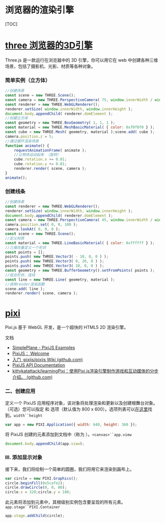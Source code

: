 # 浏览器的渲染引擎

[TOC]

# [three 浏览器的3D引擎](https://threejs.org/docs/index.html#manual/zh/introduction/Creating-a-scene)

Three.js 是一款运行在浏览器中的 3D 引擎，你可以用它在 web 中创建各种三维场景，包括了摄影机、光影、材质等各种对象。

### 简单实例（立方体）

```js
//创建场景
const scene = new THREE.Scene();
const camera = new THREE.PerspectiveCamera( 75, window.innerWidth / window.innerHeight, 0.1, 1000 );
const renderer = new THREE.WebGLRenderer();
renderer.setSize( window.innerWidth, window.innerHeight );
document.body.appendChild( renderer.domElement );
//创建立方体
const geometry = new THREE.BoxGeometry( 1, 1, 1 );
const material = new THREE.MeshBasicMaterial( { color: 0xf0f0f0 } );
const cube = new THREE.Mesh( geometry, material );scene.add( cube );
camera.position.z = 5;
//通过循环渲染场景
function animate() {  
    requestAnimationFrame( animate );  
    //让物体运动起来 （旋转）
    cube.rotation.x += 0.01; 
    cube.rotation.y += 0.01;   
    renderer.render( scene, camera );
}
animate();
```

### 创建线条

```js
//创建场景
const renderer = new THREE.WebGLRenderer();
renderer.setSize( window.innerWidth, window.innerHeight );
document.body.appendChild( renderer.domElement );
const camera = new THREE.PerspectiveCamera( 45, window.innerWidth / window.innerHeight, 1, 500 );
camera.position.set( 0, 0, 100 );
camera.lookAt( 0, 0, 0 );
const scene = new THREE.Scene();
//定义材质
const material = new THREE.LineBasicMaterial( { color: 0xffffff } );
//三维向量定义一个形状
const points = [];
points.push( new THREE.Vector3( - 10, 0, 0 ) );
points.push( new THREE.Vector3( 0, 20, 0 ) );
points.push( new THREE.Vector3( 10, 0, 0 ) );
const geometry = new THREE.BufferGeometry().setFromPoints( points );
//组合形状，连线
const line = new THREE.Line( geometry, material );
//调用render渲染函数
scene.add( line );
renderer.render( scene, camera );
```

# [pixi](https://www.goodboydigital.com/)

Pixi.js 基于 WebGL 开发，是一个超快的 HTML5 2D 渲染引擎。

文档

- [SimplePlane - PixiJS Examples](https://pixijs.io/examples/#/demos-basic/simpleplane.js)
- [PixiJS： Welcome](https://pixijs.io/guides/index.html)
- [入门 ·pixijs/pixijs Wiki (github.com)](https://github.com/pixijs/pixijs/wiki/Getting-Started)
- [PixiJS API Documentation](https://pixijs.download/release/docs/index.html)
- [kittykatattack/learningPixi：使用Pixi.js渲染引擎制作游戏和互动媒体的分步介绍。 (github.com)](https://github.com/kittykatattack/learningPixi)

### 二、创建应用

定义一个 PixiJS 应用程序对象，该对象将处理渲染和更新以及创建根舞台对象。（可选）您可以指定 和 选项（默认值为 800 x 600）。选项列表可以[在这里](http://pixijs.download/release/docs/PIXI.Application.html)找到。`width``height`

```js
var app = new PIXI.Application({ width: 640, height: 360 });
```

将 PixiJS 创建的元素添加到文档中（称为 ）。`<canvas>``app.view`

```js
document.body.appendChild(app.view);
```

### III. 添加显示对象

接下来，我们将绘制一个简单的圆圈，我们将用它来渲染到画布上。

```js
var circle = new PIXI.Graphics();
circle.beginFill(0x5cafe2);
circle.drawCircle(0, 0, 80);
circle.x = 320;circle.y = 180;
```

此元素将添加到元素中，其根级别实例包含要呈现的所有元素。`app.stage``PIXI.Container`

```js
app.stage.addChild(circle);
```
